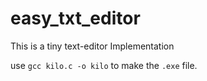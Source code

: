# easy_txt_editor
This is a tiny text-editor Implementation

use `gcc kilo.c -o kilo` to make the `.exe` file.
